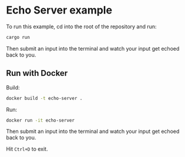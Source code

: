 # Echo Server example

To run this example, cd into the root of the repository and run:

```bash
cargo run
```
 
Then submit an input into the terminal and watch your input get echoed back to you.

## Run with Docker

Build:

```bash
docker build -t echo-server .
```

Run:

```bash
docker run -it echo-server
```

Then submit an input into the terminal and watch your input get echoed back to you.

Hit `Ctrl+D` to exit.